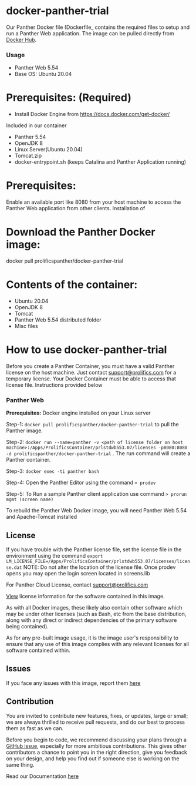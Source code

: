 # docker-panther-trial
Our Panther Docker file (Dockerfile_ contains  the required files to setup and  run a Panther Web application. The image can be pulled directly from [Docker Hub](https://hub.docker.com/repository/docker/prolificspanther/docker-panther-trial).

### Usage
* Panther Web 5.54
* Base OS: Ubuntu 20.04

# Prerequisites: (Required)
  * Install Docker Engine from  https://docs.docker.com/get-docker/ 
  
  Included in  our container
  * Panther 5.54
  * OpenJDK 8
  * Linux Server(Ubuntu 20.04)
  * Tomcat.zip 
  * docker-entrypoint.sh (keeps Catalina and Panther Application running)
  
 # Prerequisites:  
   Enable an available port like 8080 from your host machine to access the Panther Web application from other clients. Installation of 
    
 # Download the Panther Docker image:
    
   docker pull prolificspanther/docker-panther-trial
  
 # Contents of the container:
 * Ubuntu 20.04
 * OpenJDK 8
 * Tomcat  
 * Panther Web 5.54 distributed folder
 * Misc files
   
  # How to use docker-panther-trial

Before you create a Panther Container, you must have a valid Panther license on the host machine. Just contact support@prolifics.com for a temporary license. Your Docker Container must be able to access that license file. Instructions provided below

### Panther Web
 
**Prerequisites:** Docker engine installed on your Linux server
 
Step-1: `docker pull prolificspanther/docker-panther-trial` to pull the Panther image.

Step-2: `docker run --name=panther -v <path of license folder on host  machine>:/Apps/ProlificsContainer/prlstdwb553.07/licenses -p8080:8080 -d prolificspanther/docker-panther-trial` . The run command  will create a Panther container.

Step-3: `docker exec -ti panther bash`

Step-4:  Open the Panther Editor using the command `> prodev`

Step-5:  To Run a sample Panther client application use command `> prorun mgmt (screen name) `           

To rebuild the  Panther Web Docker image, you will need  Panther Web 5.54  and Apache-Tomcat installed

## License

If you have trouble  with the Panther license file, set the license file  in the environment using  the command `export LM_LICENSE_FILE=/Apps/ProlificsContainer/prlstdwb553.07/licenses/license.dat`
NOTE: Do not alter the location of the license file. Once prodev opens you may open the login screen located in screens.lib

For Panther Cloud License, contact support@prolifics.com

[View](https://github.com/ProlificsPanther/DockerPanther/blob/master/SoftwareLicenseAgreement.pdf) license information for the software contained in this image.

As with all Docker images, these likely also contain other software which may be under other licenses (such as Bash, etc from the base distribution, along with any direct or indirect dependencies of the primary software being contained).

As for any pre-built image usage, it is the image user's responsibility to ensure that any use of this image complies with any relevant licenses for all software contained within.

## Issues
If you face any issues with this image, report them [here](https://github.com/ProlificsPanther/Docker-Panther/issues)

## Contribution
You are invited to contribute new features, fixes, or updates, large or small; we are always thrilled to receive pull requests, and do our best to process them as fast as we can.

Before you begin to code, we recommend discussing your plans through a [GitHub issue](https://github.com/ProlificsPanther/Docker-Panther/issues), especially for more ambitious contributions. This gives other contributors a chance to point you in the right direction, give you feedback on your design, and help you find out if someone else is working on the same thing.

Read our Documentation [here](https://docs.prolifics.com)
